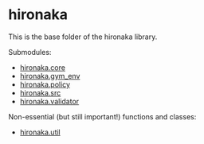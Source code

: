 # hironaka

This is the base folder of the hironaka library.

Submodules:

- [hironaka.core](core)
- [hironaka.gym_env](gym_env)
- [hironaka.policy](policy)
- [hironaka.src](src)
- [hironaka.validator](validator)

Non-essential (but still important!) functions and classes:

- [hironaka.util](util)
